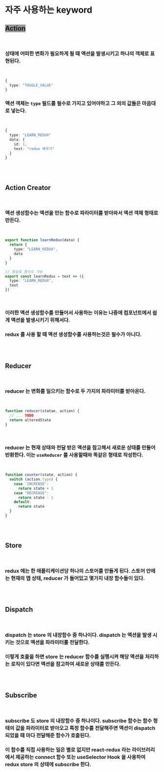 # 자주 사용하는 keyword

## <span style="background-color:#959595">**Action**
<br>

### 상태에 어떠한 변화가 필요하게 될 때 액션을 발생시키고 하나의 객체로 표현된다.
<br>

```typescript
{
  type: "TOGGLE_VALUE"
}
```

### 액션 객체는 `type` 필드를 필수로 가지고 있어야하고 그 외의 값들은 마음대로 넣는다.
<br>

```typescript
{
  type: "LEARN_REDUX"
  data: {
    id: 1,
    text: "redux 배우기"
  }
}
```
<br><br>

## **Action Creator**
<br>

### 액션 생성함수는 액션을 만는 함수로 파라미터를 받아와서 액션 객체 형태로 만든다.
<br>

```typescript
export function learnRedux(data) {
  return {
    type: "LEARN_REDUX",
    data
  }
}

// 화살표 함수도 가능
export const learnRedux = text => ({
  type: "LEARN_REDUX",
  text
})
```
<br>

### 이러한 액션 생성함수를 만들어서 사용하는 이유는 나중에 컴포넌트에서 쉽게 액션을 발생시키기 위해서다.
### redux 를 사용 할 때 액션 생성함수를 사용하는것은 필수가 아니다.
<br><br>

## **Reducer**
<br>

### reducer 는 변화를 일으키는 함수로 두 가지의 파라미터를 받아온다.
<br>

```typescript
function reducer(statae, action) {
  // ... TODO
  return alteredState
}
```
<br>

### reducer 는 현재 상태와 전달 받은 액션을 참고해서 새로운 상태를 만들어 반환한다. 이는 `useReducer` 를 사용할때와 똑같은 형태로 작성한다.
<br>

```typescript
function counter(state, action) {
  switch (action.type) {
    case 'INCREASE':
      return state + 1
    case "DECREASE":
      return state - 1
    default:
      return state
  }
}
```
<br><br>

## **Store**
<br>

### redux 에는 한 애플리케이션당 하나의 스토어를 만들게 된다. 스토어 안에는 현재의 앱 상태, reducer 가 들어있고 몇가지 내장 함수들이 있다.
<br><br>

## **Dispatch**
<br>

### dispatch 는 store 의 내장함수 중 하나이다. dispatch 는 액션을 발생 시키는 것으로 액션을 파라미터롤 전달한다. 
### 이렇게 호출을 하면 store 는 reducer 함수를 실행시켜 해당 액션을 처리하는 로직이 있다면 액션을 참고하여 새로운 상태를 만든다.
<br><br>

## **Subscribe**
<br>

### subscribe 도 store 의 내장함수 중 하나이다. subscribe 함수는 함수 형태의 값을 파라미터로 받아오고 특정 함수를 전달해주면 액션이 dispatch 되었을 때 마다 전달해준 함수가 호출된다.
### 이 함수를 직접 사용하는 일은 별로 없지만 react-redux 라는 라이브러리에서 제공하는 connect 함수 또는 useSelector Hook 을 사용하여 redux store 의 상태에 subscribe 한다.




